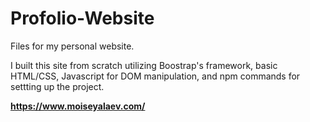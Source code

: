 # Profolio-Website
Files for my personal website. 

I built this site from scratch utilizing Boostrap's framework, basic HTML/CSS, Javascript for DOM manipulation, and npm commands for settting up the project.

**https://www.moiseyalaev.com/**
